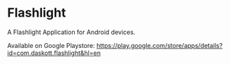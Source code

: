 # Flashlight

A Flashlight Application for Android devices.

Available on Google Playstore:
https://play.google.com/store/apps/details?id=com.daskott.flashlight&hl=en